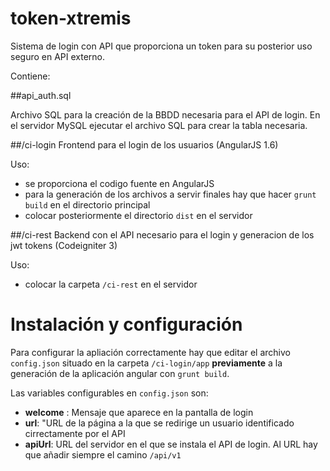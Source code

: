 # token-xtremis
Sistema de login con API que proporciona un token para su posterior uso seguro en API externo.

Contiene:

##api_auth.sql

Archivo SQL para la creación de la BBDD necesaria para el API de  login.
En el servidor MySQL ejecutar el archivo SQL para crear la tabla necesaria.

##/ci-login
Frontend para el login de los usuarios (AngularJS 1.6)

Uso:

* se proporciona el codigo fuente en AngularJS
* para la generación de los archivos a servir finales hay que hacer `grunt build` en el directorio principal
* colocar posteriormente el directorio `dist` en el servidor


##/ci-rest
Backend con el API necesario para el login y generacion de los jwt tokens (Codeigniter 3)

Uso:

* colocar la carpeta `/ci-rest` en el servidor


# Instalación y configuración

Para configurar la apliación correctamente hay que editar el archivo `config.json` situado en la carpeta `/ci-login/app` **previamente** a la generación de la aplicación angular con `grunt build`.



Las variables configurables en `config.json` son:

* **welcome** :  Mensaje que aparece en la pantalla de login
* **url**: "URL de la página a la que se redirige un usuario identificado cirrectamente por el API
* **apiUrl**: URL del servidor en el que se instala el API de login. Al URL hay que añadir siempre el camino `/api/v1`

